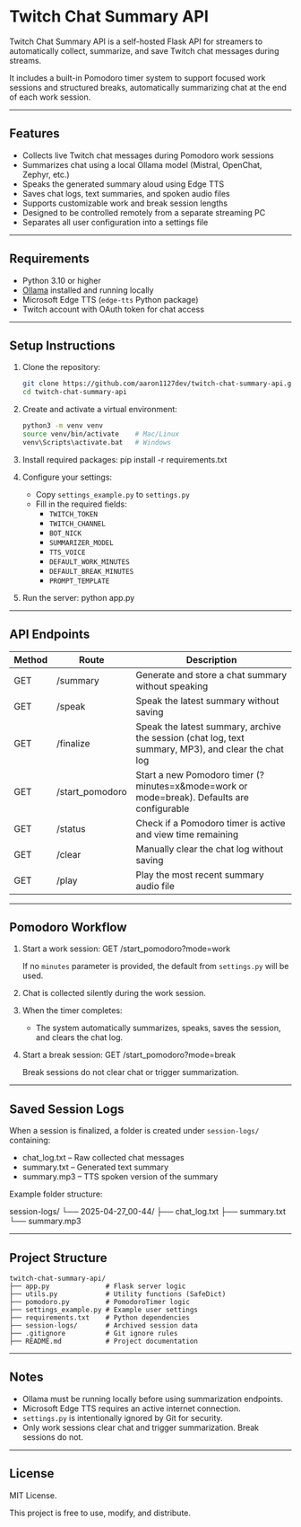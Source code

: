 # Twitch Chat Summary API

Twitch Chat Summary API is a self-hosted Flask API for streamers to automatically collect, summarize, and save Twitch chat messages during streams.

It includes a built-in Pomodoro timer system to support focused work sessions and structured breaks, automatically summarizing chat at the end of each work session.

---

## Features

- Collects live Twitch chat messages during Pomodoro work sessions
- Summarizes chat using a local Ollama model (Mistral, OpenChat, Zephyr, etc.)
- Speaks the generated summary aloud using Edge TTS
- Saves chat logs, text summaries, and spoken audio files
- Supports customizable work and break session lengths
- Designed to be controlled remotely from a separate streaming PC
- Separates all user configuration into a settings file

---

## Requirements

- Python 3.10 or higher
- [Ollama](https://ollama.com/) installed and running locally
- Microsoft Edge TTS (`edge-tts` Python package)
- Twitch account with OAuth token for chat access

---

## Setup Instructions

1. Clone the repository:
    ```bash
   git clone https://github.com/aaron1127dev/twitch-chat-summary-api.git
   cd twitch-chat-summary-api
   ```

2. Create and activate a virtual environment:
    ```bash
   python3 -m venv venv
   source venv/bin/activate    # Mac/Linux
   venv\Scripts\activate.bat   # Windows
    ```
3. Install required packages:
   pip install -r requirements.txt

4. Configure your settings:
   - Copy `settings_example.py` to `settings.py`
   - Fill in the required fields:
     - `TWITCH_TOKEN`
     - `TWITCH_CHANNEL`
     - `BOT_NICK`
     - `SUMMARIZER_MODEL`
     - `TTS_VOICE`
     - `DEFAULT_WORK_MINUTES`
     - `DEFAULT_BREAK_MINUTES`
     - `PROMPT_TEMPLATE`

5. Run the server:
   python app.py

---

## API Endpoints

| Method | Route                | Description |
|--------|----------------------|-------------|
| GET    | /summary              | Generate and store a chat summary without speaking |
| GET    | /speak                | Speak the latest summary without saving |
| GET    | /finalize             | Speak the latest summary, archive the session (chat log, text summary, MP3), and clear the chat log |
| GET    | /start_pomodoro       | Start a new Pomodoro timer (?minutes=x&mode=work or mode=break). Defaults are configurable |
| GET    | /status               | Check if a Pomodoro timer is active and view time remaining |
| GET    | /clear                | Manually clear the chat log without saving |
| GET    | /play                 | Play the most recent summary audio file |

---

## Pomodoro Workflow

1. Start a work session:
   GET /start_pomodoro?mode=work

   If no `minutes` parameter is provided, the default from `settings.py` will be used.

2. Chat is collected silently during the work session.

3. When the timer completes:
   - The system automatically summarizes, speaks, saves the session, and clears the chat log.

4. Start a break session:
   GET /start_pomodoro?mode=break

   Break sessions do not clear chat or trigger summarization.

---

## Saved Session Logs

When a session is finalized, a folder is created under `session-logs/` containing:

- chat_log.txt – Raw collected chat messages
- summary.txt – Generated text summary
- summary.mp3 – TTS spoken version of the summary

Example folder structure:

session-logs/
 └── 2025-04-27_00-44/
      ├── chat_log.txt
      ├── summary.txt
      └── summary.mp3

---

## Project Structure

```
twitch-chat-summary-api/
├── app.py              # Flask server logic
├── utils.py            # Utility functions (SafeDict)
├── pomodoro.py         # PomodoroTimer logic
├── settings_example.py # Example user settings
├── requirements.txt    # Python dependencies
├── session-logs/       # Archived session data
├── .gitignore          # Git ignore rules
├── README.md           # Project documentation
```

---

## Notes

- Ollama must be running locally before using summarization endpoints.
- Microsoft Edge TTS requires an active internet connection.
- `settings.py` is intentionally ignored by Git for security.
- Only work sessions clear chat and trigger summarization. Break sessions do not.

---

## License

MIT License.

This project is free to use, modify, and distribute.
